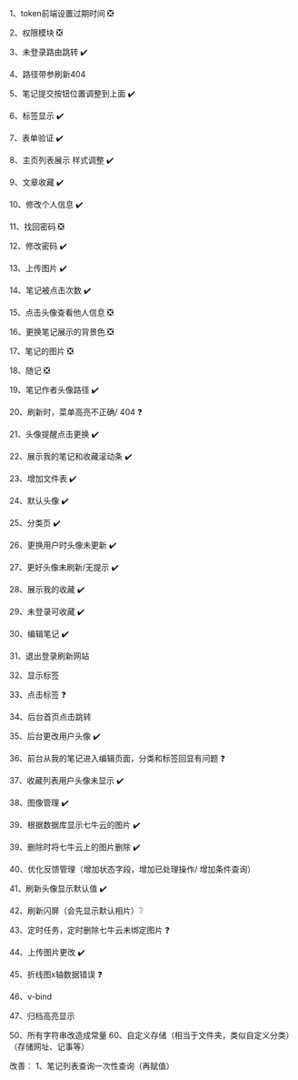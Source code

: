 1、token前端设置过期时间  ❎

2、权限模块  ❎

3、未登录路由跳转 ✔️️

4、路径带参刷新404

5、笔记提交按钮位置调整到上面  ✔️️

6、标签显示  ✔️️

7、表单验证  ✔️️

8、主页列表展示 样式调整 ✔️

9、文章收藏 ✔️

10、修改个人信息 ✔️

11、找回密码  ❎

12、修改密码 ✔️

13、上传图片 ✔️

14、笔记被点击次数 ✔️

15、点击头像查看他人信息  ❎

16、更换笔记展示的背景色  ❎

17、笔记的图片  ❎

18、随记  ❎

19、笔记作者头像路径 ✔️

20、刷新时，菜单高亮不正确/ 404   ❓

21、头像提醒点击更换 ✔️

22、展示我的笔记和收藏滚动条 ✔️

23、增加文件表 ✔️

24、默认头像 ✔️

25、分类页 ✔️

26、更换用户时头像未更新 ✔️

27、更好头像未刷新/无提示 ✔️

28、展示我的收藏 ✔️

29、未登录可收藏 ✔️

30、编辑笔记 ✔️

31、退出登录刷新网站

32、显示标签

33、点击标签   ❓

34、后台首页点击跳转

35、后台更改用户头像 ✔️

36、前台从我的笔记进入编辑页面，分类和标签回显有问题   ❓

37、收藏列表用户头像未显示 ✔️

38、图像管理 ✔️

39、根据数据库显示七牛云的图片 ✔️

39、删除时将七牛云上的图片删除 ✔️

40、优化反馈管理（增加状态字段，增加已处理操作/ 增加条件查询）

41、刷新头像显示默认值 ✔️

42、刷新闪屏（会先显示默认相片）❔

43、定时任务，定时删除七牛云未绑定图片   ❓

44、上传图片更改 ✔️

45、折线图x轴数据错误 ❓

46、v-bind

47、归档高亮显示



50、所有字符串改造成常量
60、自定义存储（相当于文件夹，类似自定义分类）（存储网址、记事等）


改善：
1、笔记列表查询一次性查询（再赋值）
